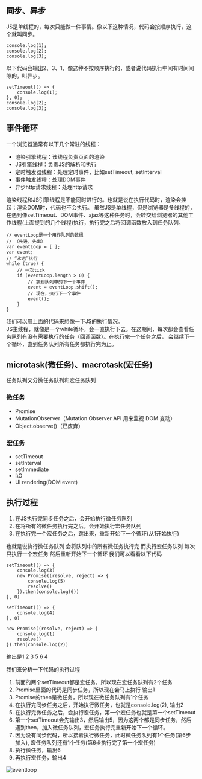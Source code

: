 ## 同步、异步
JS是单线程的，每次只能做一件事情。像以下这种情况，代码会按顺序执行，这个就叫同步。 
```
console.log(1);
console.log(2);
console.log(3);
```

以下代码会输出2、3、1，像这种不按顺序执行的，或者说代码执行中间有时间间隙的，叫异步。
```
setTimeout(() => {
    console.log(1);
}, 0);
console.log(2);
console.log(3);
```

## 事件循环
一个浏览器通常有以下几个常驻的线程：
* 渲染引擎线程：该线程负责页面的渲染
* JS引擎线程：负责JS的解析和执行
* 定时触发器线程：处理定时事件，比如setTimeout, setInterval
* 事件触发线程：处理DOM事件
* 异步http请求线程：处理http请求

渲染线程和JS引擎线程是不能同时进行的。也就是说在执行代码时，渲染会挂起；渲染DOM时，代码也不会执行。
虽然JS是单线程，但是浏览器是多线程的，在遇到像setTimeout、DOM事件、ajax等这种任务时，会转交给浏览器的其他工作线程(上面提到的几个线程)执行，执行完之后将回调函数放入到任务队列。


```
// eventLoop是一个用作队列的数组
// （先进，先出）
var eventLoop = [ ];
var event;
// “永远”执行
while (true) {
    // 一次tick
    if (eventLoop.length > 0) {
        // 拿到队列中的下一个事件
        event = eventLoop.shift();
        // 现在，执行下一个事件
        event();
    }
}
```
我们可以用上面的代码来想像一下JS的执行情况。<br>
JS主线程，就像是一个while循环，会一直执行下去。在这期间，每次都会查看任务队列有没有需要执行的任务（回调函数）。在执行完一个任务之后，
会继续下一个循环，直到任务队列所有任务都执行完为止。

## microtask(微任务)、macrotask(宏任务)
任务队列又分微任务队列和宏任务队列

### 微任务
* Promise
* MutationObserver（Mutation Observer API 用来监视 DOM 变动）
* Object.observe()（已废弃）

### 宏任务
* setTimeout
* setInterval
* setImmediate
* I\O
* UI rendering(DOM event)

## 执行过程
1. 在JS执行完同步任务之后，会开始执行微任务队列
2. 在将所有的微任务执行完之后，会开始执行宏任务队列
3. 在执行完一个宏任务之后，跳出来，重新开始下一个循环(从1开始执行)

也就是说执行微任务队列 会将队列中的所有微任务执行完 而执行宏任务队列 每次只执行一个宏任务 然后重新开始下一个循环
我们可以看看以下代码
```
setTimeout(() => {
    console.log(3)
    new Promise((resolve, reject) => {
        console.log(5)
        resolve()
    }).then(console.log(6))
}, 0)

setTimeout(() => {
    console.log(4)
}, 0)

new Promise((resolve, reject) => {
    console.log(1)
    resolve()
}).then(console.log(2))
```
输出是1 2 3 5 6 4

我们来分析一下代码的执行过程
1. 前面的两个setTimeout都是宏任务，所以现在宏任务队列有2个任务
2. Promise里面的代码是同步任务，所以现在会马上执行 输出1
3. Promise的then是微任务，所以现在微任务队列有1个任务
4. 在执行完同步任务之后，开始执行微任务，也就是console.log(2), 输出2
5. 在执行完微任务之后，会执行宏任务，第一个宏任务也就是第一个setTimeout
6. 第一个setTimeout会先输出3，然后输出5，因为这两个都是同步任务，然后遇到then，加入微任务队列，宏任务执行完重新开始下一个循环。
7. 因为没有同步代码，所以接着执行微任务，此时微任务队列有1个任务(第6步加入), 宏任务队列还有1个任务(第6步执行完了第一个宏任务)
8. 执行微任务，输出6
9. 再执行宏任务，输出4

![eventloop](https://github.com/woai3c/Front-end-articles/blob/master/imgs/eventloop.svg)
